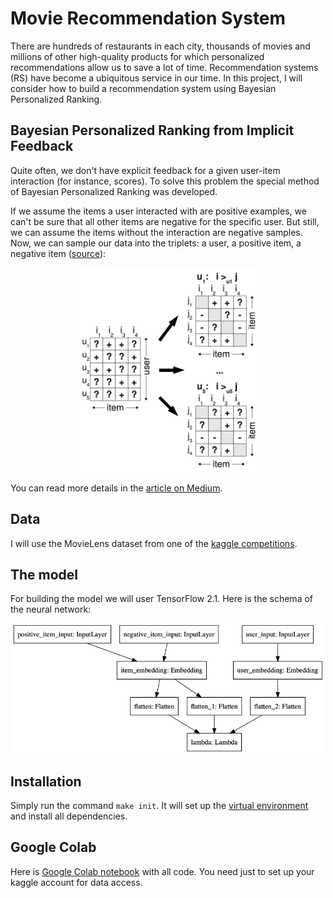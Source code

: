 # Movie Recommendation System
There are hundreds of restaurants in each city, thousands of movies and millions of other high-quality products for which personalized recommendations allow us to save a lot of time. Recommendation systems (RS) have become a ubiquitous service in our time. In this project, I will consider how to build a recommendation system using Bayesian Personalized Ranking.

## Bayesian Personalized Ranking from Implicit Feedback
Quite often, we don't have explicit feedback for a given user-item interaction (for instance, scores). To solve this problem the special method of Bayesian Personalized Ranking was developed.

If we assume the items a user interacted with are positive examples, we can't be sure that all other items are negative for the specific user. But still, we can assume the items without the interaction are negative samples. Now, we can sample our data into the triplets: a user, a positive item, a negative item ([source](https://arxiv.org/abs/1205.2618)):

<p align="center">
  <img src="https://github.com/DanilBaibak/movie-recommendation-system/blob/master/images/triplets.png" width="300" title="Triplets">
</p>

You can read more details in the [article on Medium](https://medium.com/@danil.baibak/building-recommendation-system-based-bayesian-personalized-ranking-using-tensorflow-2-1-b814d2704130).

## Data
I will use the MovieLens dataset from one of the [kaggle competitions](https://www.kaggle.com/c/movie/data).

## The model
For building the model we will user TensorFlow 2.1. Here is the schema of the neural network:

<p align="center">
  <img src="https://github.com/DanilBaibak/movie-recommendation-system/blob/master/images/bpr_model.png" width="500" title="hover text">
</p>

## Installation
Simply run the command `make init`. It will set up the [virtual environment](https://docs.python.org/3.6/library/venv.html) and install all dependencies.

## Google Colab
Here is [Google Colab notebook](https://colab.research.google.com/drive/1rW3khQ_V87vyktRcpHC-RhOLf5idLHUn#scrollTo=-YlefzHpQVfE) with all code. You need just to set up your kaggle account for data access.
